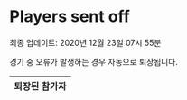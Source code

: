 # Players sent off
최종 업데이트: 2020년 12월 23일 07시 55분


경기 중 오류가 발생하는 경우 자동으로 퇴장됩니다.


| 퇴장된 참가자 |
|:---:|